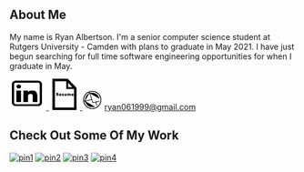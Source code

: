 ## About Me
My name is Ryan Albertson. I'm a senior computer science student at Rutgers University - Camden with plans to graduate in May 2021.
I have just begun searching for full time software engineering opportunities for when I graduate in May.

<a href="https://www.linkedin.com/in/ryanalbertson1"> <img src="./resources/icons/linkedInIcon.png" width="65" height="55"> </a>
<a href="https://drive.google.com/file/d/1D8cpX5QV3jd9ZyRw1-R0wzfRcd61JdaU/view?usp=sharing"> <img src="./resources/icons/resumeIcon.png" width="55" height="55"> </a>
<img src="./resources/icons/emailIcon.png" width="35" height="35"> ryan061999@gmail.com


## Check Out Some Of My Work
[![pin1](https://github-readme-stats.vercel.app/api/pin/?username=ryanalbertson&repo=Algorithm_Visualizer)](https://github.com/ryanalbertson/Algorithm_Visualizer)
[![pin2](https://github-readme-stats.vercel.app/api/pin/?username=ryanalbertson&repo=COS226_Princeton_University)](https://github.com/ryanalbertson/COS226_Princeton_University)
[![pin3](https://github-readme-stats.vercel.app/api/pin/?username=ryanalbertson&repo=Ordinary_Least_Squares_Regression)](https://github.com/ryanalbertson/Ordinary_Least_Squares_Regression)
[![pin4](https://github-readme-stats.vercel.app/api/pin/?username=ryanalbertson&repo=Classifying_New_York_City_Subway_Stations)](https://github.com/ryanalbertson/Classifying_New_York_City_Subway_Stations)

